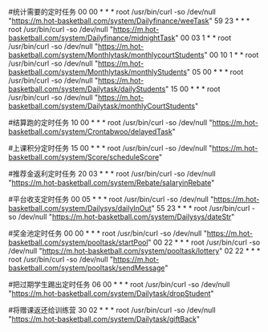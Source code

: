 #统计需要的定时任务
00 00	* * *	root /usr/bin/curl -so /dev/null "https://m.hot-basketball.com/system/Dailyfinance/weeTask"
59 23	* * *	root /usr/bin/curl -so /dev/null "https://m.hot-basketball.com/system/Dailyfinance/midnightTask"
00 03	1 * *	root /usr/bin/curl -so /dev/null "https://m.hot-basketball.com/system/Monthlytask/monthlycourtStudents"
00 10	1 * *	root /usr/bin/curl -so /dev/null "https://m.hot-basketball.com/system/Monthlytask/monthlyStudents"
05 00	* * *	root /usr/bin/curl -so /dev/null "https://m.hot-basketball.com/system/Dailytask/dailyStudents"
15 00	* * *	root /usr/bin/curl -so /dev/null "https://m.hot-basketball.com/system/Dailytask/monthlyCourtStudents"

#结算跑的定时任务
10 00	* * *	root /usr/bin/curl -so /dev/null "https://m.hot-basketball.com/system/Crontabwoo/delayedTask"

#上课积分定时任务
15 00   * * *   root /usr/bin/curl -so /dev/null "https://m.hot-basketball.com/system/Score/scheduleScore"

#推荐金返利定时任务
20 03	* * *	root /usr/bin/curl -so /dev/null "https://m.hot-basketball.com/system/Rebate/salaryinRebate"

#平台收支定时任务
00 05   * * *   root /usr/bin/curl -so /dev/null "https://m.hot-basketball.com/system/Dailysys/dailyInOut"
55 23   * * *   root /usr/bin/curl -so /dev/null "https://m.hot-basketball.com/system/Dailysys/dateStr"

#奖金池定时任务
00 00	* * *	root /usr/bin/curl -so /dev/null "https://m.hot-basketball.com/system/pooltask/startPool"
00 22	* * *	root /usr/bin/curl -so /dev/null "https://m.hot-basketball.com/system/pooltask/lottery"
02 22   * * *	root /usr/bin/curl -so /dev/null "https://m.hot-basketball.com/system/pooltask/sendMessage"

#把过期学生踢出定时任务
06 00	* * *	root /usr/bin/curl -so /dev/null "https://m.hot-basketball.com/system/Dailytask/dropStudent"



#将赠课返还给训练营
30 02	* * *	root /usr/bin/curl -so /dev/null "https://m.hot-basketball.com/system/Dailytask/giftBack"

